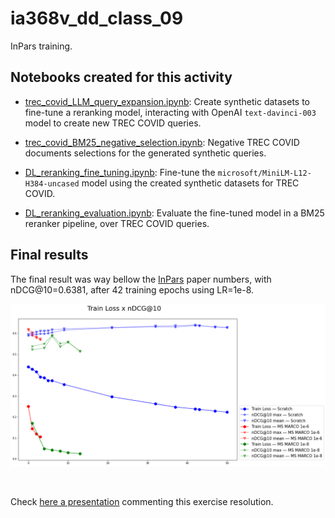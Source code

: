 # ia368v_dd_class_09
InPars training.

## Notebooks created for this activity

* [trec_covid_LLM_query_expansion.ipynb](trec_covid_LLM_query_expansion.ipynb): Create synthetic datasets to fine-tune a reranking model, interacting with OpenAI `text-davinci-003` model to create new TREC COVID queries.

* [trec_covid_BM25_negative_selection.ipynb](trec_covid_BM25_negative_selection.ipynb): Negative TREC COVID documents selections for the generated synthetic queries.

* [DL_reranking_fine_tuning.ipynb](DL_reranking_fine_tuning.ipynb): Fine-tune the `microsoft/MiniLM-L12-H384-uncased` model using the created synthetic datasets for TREC COVID.

* [DL_reranking_evaluation.ipynb](DL_reranking_evaluation.ipynb): Evaluate the fine-tuned model in a BM25 reranker pipeline, over TREC COVID queries.

## Final results

The final result was way bellow the [InPars](https://arxiv.org/abs/2202.05144) paper numbers, with nDCG@10=0.6381, after 42 training epochs using LR=1e-8.

![This chart depicts the Train Loss x nDCG@10 behavior in 3 different fine-tuning scenarios](train_loss_versus_nDCG@10.png)


<br/>

Check [here a presentation](https://docs.google.com/presentation/d/1bwrjAPdl13gecWz-tbQgPO-dtCkroh2VbsTf3FP1zjw/edit?usp=share_link) commenting this exercise resolution.
